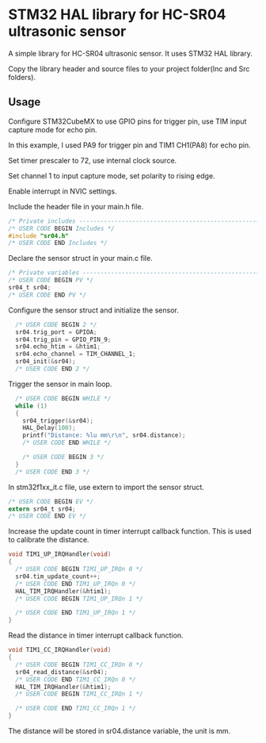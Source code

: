 # STM32 HAL library for HC-SR04 ultrasonic sensor

A simple library for HC-SR04 ultrasonic sensor. It uses STM32 HAL library.

Copy the library header and source files to your project folder(Inc and Src folders).

## Usage

Configure STM32CubeMX to use GPIO pins for trigger pin, use TIM input capture mode for echo pin.

In this example, I used PA9 for trigger pin and TIM1 CH1(PA8) for echo pin.

Set timer prescaler to 72, use internal clock source.

Set channel 1 to input capture mode, set polarity to rising edge.

Enable interrupt in NVIC settings.

Include the header file in your main.h file.
    
```c
/* Private includes ----------------------------------------------------------*/
/* USER CODE BEGIN Includes */
#include "sr04.h"
/* USER CODE END Includes */
```

Declare the sensor struct in your main.c file.

```c
/* Private variables ---------------------------------------------------------*/
/* USER CODE BEGIN PV */
sr04_t sr04;
/* USER CODE END PV */
```

Configure the sensor struct and initialize the sensor.

```c
  /* USER CODE BEGIN 2 */
  sr04.trig_port = GPIOA;
  sr04.trig_pin = GPIO_PIN_9;
  sr04.echo_htim = &htim1;
  sr04.echo_channel = TIM_CHANNEL_1;
  sr04_init(&sr04);
  /* USER CODE END 2 */
```

Trigger the sensor in main loop.

```c
  /* USER CODE BEGIN WHILE */
  while (1)
  {
    sr04_trigger(&sr04);
    HAL_Delay(100);
    printf("Distance: %lu mm\r\n", sr04.distance);
    /* USER CODE END WHILE */

    /* USER CODE BEGIN 3 */
  }
  /* USER CODE END 3 */
```

In stm32f1xx_it.c file, use extern to import the sensor struct.
```c
/* USER CODE BEGIN EV */
extern sr04_t sr04;
/* USER CODE END EV */
```

Increase the update count in timer interrupt callback function. This is used to calibrate the distance.

```c
void TIM1_UP_IRQHandler(void)
{
  /* USER CODE BEGIN TIM1_UP_IRQn 0 */
  sr04.tim_update_count++;
  /* USER CODE END TIM1_UP_IRQn 0 */
  HAL_TIM_IRQHandler(&htim1);
  /* USER CODE BEGIN TIM1_UP_IRQn 1 */

  /* USER CODE END TIM1_UP_IRQn 1 */
}
```

Read the distance in timer interrupt callback function.

```c
void TIM1_CC_IRQHandler(void)
{
  /* USER CODE BEGIN TIM1_CC_IRQn 0 */
  sr04_read_distance(&sr04);
  /* USER CODE END TIM1_CC_IRQn 0 */
  HAL_TIM_IRQHandler(&htim1);
  /* USER CODE BEGIN TIM1_CC_IRQn 1 */

  /* USER CODE END TIM1_CC_IRQn 1 */
}
```

The distance will be stored in sr04.distance variable, the unit is mm.